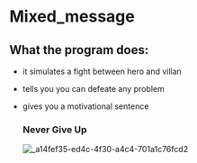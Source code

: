 # Mixed_message
## What the program does:
+ it simulates a fight between hero and villan
+ tells you you can defeate any problem
+ gives you a motivational sentence

  ### Never Give Up
  ![_a14fef35-ed4c-4f30-a4c4-701a1c76fcd2](https://github.com/mikelemigliore/mixed_message/assets/149024597/d99a051c-ae05-4bb5-8b13-a616b2d75257)
